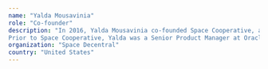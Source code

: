 ```yaml
---
name: "Yalda Mousavinia"
role: "Co-founder"
description: "In 2016, Yalda Mousavinia co-founded Space Cooperative, a new worker-owned aerospace cooperative, which lead toward the establishment of Space Decentral. Her and other members of Space Decentral were recently awarded an Aragon Nest grant to develop a Planning suite for DAOs and she is the lead product manager and UX designer.
Prior to Space Cooperative, Yalda was a Senior Product Manager at Oracle where she designed solutions for the Enterprise Resource Planning cloud software suite. Her career as a product manager and designer for software companies spans 10 years. She earned her Bachelor of Science degree in Mechanical Engineering from UC Berkeley and an Astronautical Engineering Certificate from UCLA."
organization: "Space Decentral"
country: "United States"
---
```

